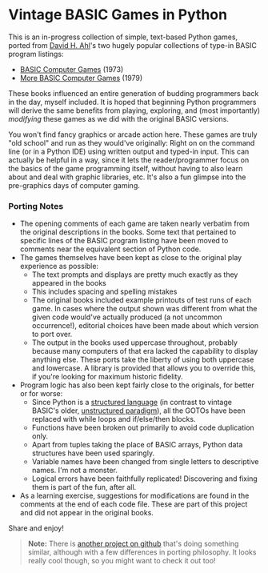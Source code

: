 # Vintage BASIC Games in Python

This is an in-progress collection of simple, text-based Python games, ported from [David H. Ahl](https://www.swapmeetdave.com/Ahl/DHA.htm)'s two hugely popular collections of type-in BASIC program listings:
* [BASIC Computer Games](http://www.vintage-basic.net/games.html) (1973)
* [More BASIC Computer Games](https://www.atariarchives.org/morebasicgames/) (1979)

These books influenced an entire generation of budding programmers back in the day, myself included. It is hoped that beginning Python programmers will derive the same benefits from playing, exploring, and (most importantly) *modifying* these games as we did with the original BASIC versions.

You won't find fancy graphics or arcade action here. These games are truly "old school" and run as they would've originally: Right on on the command line (or in a Python IDE) using written output and typed-in input. This can actually be helpful in a way, since it lets the reader/programmer focus on the basics of the game programming itself, without having to also learn about and deal with graphic libraries, etc. It's also a fun glimpse into the pre-graphics days of computer gaming.

### Porting Notes
* The opening comments of each game are taken nearly verbatim from the original descriptions in the books. Some text that pertained to specific lines of the BASIC program listing have been moved to comments near the equivalent section of Python code.
* The games themselves have been kept as close to the original play experience as possible:
   * The text prompts and displays are pretty much exactly as they appeared in the books
   * This includes spacing and spelling mistakes
   * The original books included example printouts of test runs of each game. In cases where the output shown was different from what the given code would've actually produced (a not uncommon occurrence!), editorial choices have been made about which version to port over.
   * The output in the books used uppercase throughout, probably because many computers of that era lacked the capability to display anything else. These ports take the liberty of using both uppercase and lowercase. A library is provided that allows you to override this, if you're looking for maximum historic fidelity.
* Program logic has also been kept fairly close to the originals, for better or for worse:
   * Since Python is a [structured language](https://en.wikipedia.org/wiki/Structured_programming) (in contrast to vintage BASIC's older, [unstructured paradigm](https://en.wikipedia.org/wiki/Non-structured_programming)), all the GOTOs have been replaced with while loops and if/else/then blocks.
   * Functions have been broken out primarily to avoid code duplication only.
   * Apart from tuples taking the place of BASIC arrays, Python data structures have been used sparingly.
   * Variable names have been changed from single letters to descriptive names. I'm not a monster.
   * Logical errors have been faithfully replicated! Discovering and fixing them is part of the fun, after all.
* As a learning exercise, suggestions for modifications are found in the comments at the end of each code file. These are part of this project and did not appear in the original books.

Share and enjoy!

> **Note:** There is [another project on github](https://github.com/chaosotter/python-101-games) that's doing something similar, although with a few differences in porting philosophy. It looks really cool though, so you might want to check it out too!
